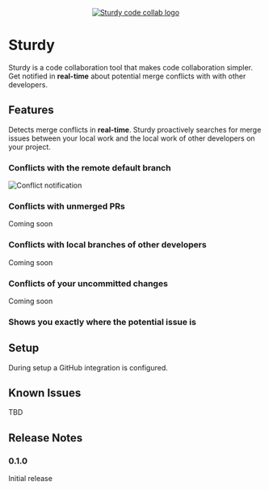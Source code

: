 <p align="center">
  <a title="Learn more about Sturdy Code Collab" href="https://getsturdy.com"><img src="https://getsturdy.com/img/sturdy_logo_transparent_small.png" alt="Sturdy code collab logo" /></a>
</p>

# Sturdy

Sturdy is a code collaboration tool that makes code collaboration simpler. Get notified in **real-time** about potential merge conflicts with with other developers.

## Features

Detects merge conflicts in **real-time**. Sturdy proactively searches for merge issues between your local work and the local work of other developers on your project.

### Conflicts with the remote **default** branch

![Conflict notification](https://getsturdy.com/img/conflict-demo.gif)

### Conflicts with unmerged **PRs**

Coming soon

### Conflicts with **local** branches of other developers

Coming soon

### Conflicts of your **uncommitted** changes

Coming soon

### Shows you **exactly** where the potential issue is

## Setup

During setup a GitHub integration is configured.

## Known Issues

TBD

## Release Notes

### 0.1.0

Initial release
